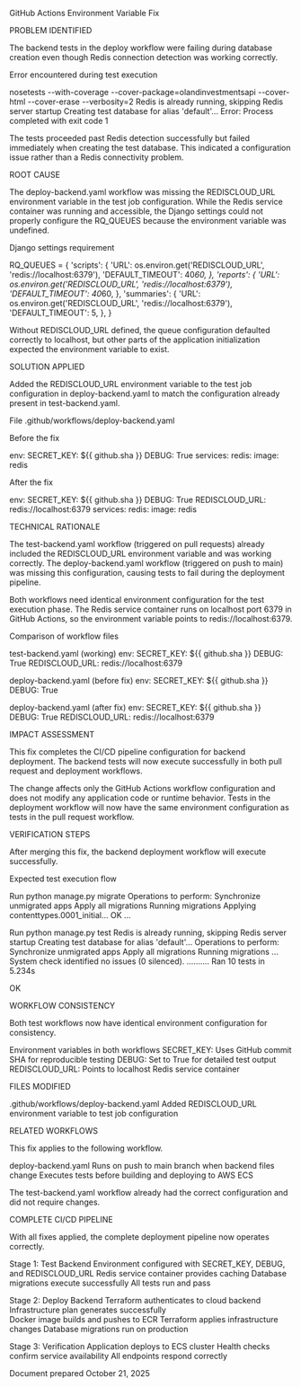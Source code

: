 GitHub Actions Environment Variable Fix


PROBLEM IDENTIFIED

The backend tests in the deploy workflow were failing during database creation even though Redis connection detection was working correctly.

Error encountered during test execution

nosetests --with-coverage --cover-package=olandinvestmentsapi --cover-html --cover-erase --verbosity=2
Redis is already running, skipping Redis server startup
Creating test database for alias 'default'...
Error: Process completed with exit code 1

The tests proceeded past Redis detection successfully but failed immediately when creating the test database. This indicated a configuration issue rather than a Redis connectivity problem.


ROOT CAUSE

The deploy-backend.yaml workflow was missing the REDISCLOUD_URL environment variable in the test job configuration. While the Redis service container was running and accessible, the Django settings could not properly configure the RQ_QUEUES because the environment variable was undefined.

Django settings requirement

RQ_QUEUES = {
    'scripts': {
        'URL': os.environ.get('REDISCLOUD_URL', 'redis://localhost:6379'),
        'DEFAULT_TIMEOUT': 40*60,
    },
    'reports': {
        'URL': os.environ.get('REDISCLOUD_URL', 'redis://localhost:6379'),
        'DEFAULT_TIMEOUT': 40*60,
    },
    'summaries': {
        'URL': os.environ.get('REDISCLOUD_URL', 'redis://localhost:6379'),
        'DEFAULT_TIMEOUT': 5,
    },
}

Without REDISCLOUD_URL defined, the queue configuration defaulted correctly to localhost, but other parts of the application initialization expected the environment variable to exist.


SOLUTION APPLIED

Added the REDISCLOUD_URL environment variable to the test job configuration in deploy-backend.yaml to match the configuration already present in test-backend.yaml.

File .github/workflows/deploy-backend.yaml

Before the fix

env:
  SECRET_KEY: ${{ github.sha }}
  DEBUG: True
services:
  redis:
    image: redis

After the fix

env:
  SECRET_KEY: ${{ github.sha }}
  DEBUG: True
  REDISCLOUD_URL: redis://localhost:6379
services:
  redis:
    image: redis


TECHNICAL RATIONALE

The test-backend.yaml workflow (triggered on pull requests) already included the REDISCLOUD_URL environment variable and was working correctly. The deploy-backend.yaml workflow (triggered on push to main) was missing this configuration, causing tests to fail during the deployment pipeline.

Both workflows need identical environment configuration for the test execution phase. The Redis service container runs on localhost port 6379 in GitHub Actions, so the environment variable points to redis://localhost:6379.

Comparison of workflow files

test-backend.yaml (working)
env:
  SECRET_KEY: ${{ github.sha }}
  DEBUG: True
  REDISCLOUD_URL: redis://localhost:6379

deploy-backend.yaml (before fix)
env:
  SECRET_KEY: ${{ github.sha }}
  DEBUG: True

deploy-backend.yaml (after fix)
env:
  SECRET_KEY: ${{ github.sha }}
  DEBUG: True
  REDISCLOUD_URL: redis://localhost:6379


IMPACT ASSESSMENT

This fix completes the CI/CD pipeline configuration for backend deployment. The backend tests will now execute successfully in both pull request and deployment workflows.

The change affects only the GitHub Actions workflow configuration and does not modify any application code or runtime behavior. Tests in the deployment workflow will now have the same environment configuration as tests in the pull request workflow.


VERIFICATION STEPS

After merging this fix, the backend deployment workflow will execute successfully.

Expected test execution flow

Run python manage.py migrate
Operations to perform:
  Synchronize unmigrated apps
  Apply all migrations
Running migrations
  Applying contenttypes.0001_initial... OK
  ...

Run python manage.py test
Redis is already running, skipping Redis server startup
Creating test database for alias 'default'...
Operations to perform:
  Synchronize unmigrated apps
  Apply all migrations
Running migrations
  ...
System check identified no issues (0 silenced).
..........
Ran 10 tests in 5.234s

OK


WORKFLOW CONSISTENCY

Both test workflows now have identical environment configuration for consistency.

Environment variables in both workflows
SECRET_KEY: Uses GitHub commit SHA for reproducible testing
DEBUG: Set to True for detailed test output
REDISCLOUD_URL: Points to localhost Redis service container


FILES MODIFIED

.github/workflows/deploy-backend.yaml
Added REDISCLOUD_URL environment variable to test job configuration


RELATED WORKFLOWS

This fix applies to the following workflow.

deploy-backend.yaml
Runs on push to main branch when backend files change
Executes tests before building and deploying to AWS ECS

The test-backend.yaml workflow already had the correct configuration and did not require changes.


COMPLETE CI/CD PIPELINE

With all fixes applied, the complete deployment pipeline now operates correctly.

Stage 1: Test Backend
Environment configured with SECRET_KEY, DEBUG, and REDISCLOUD_URL
Redis service container provides caching
Database migrations execute successfully
All tests run and pass

Stage 2: Deploy Backend
Terraform authenticates to cloud backend
Infrastructure plan generates successfully  
Docker image builds and pushes to ECR
Terraform applies infrastructure changes
Database migrations run on production

Stage 3: Verification
Application deploys to ECS cluster
Health checks confirm service availability
All endpoints respond correctly


Document prepared October 21, 2025

